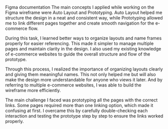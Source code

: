 Figma documentation 
The main concepts I applied while working on the Figma wireframe were Auto Layout and Prototyping. Auto Layout helped me structure the design in a neat and consistent way, while Prototyping allowed me to link different pages together and create smooth navigation for the e-commerce flow.

During this task, I learned better ways to organize layouts and name frames properly for easier referencing. This made it simpler to manage multiple pages and maintain clarity in the design. I also used my existing knowledge of e-commerce websites to guide the overall structure and flow of the prototype.

Through this process, I realized the importance of organizing layouts clearly and giving them meaningful names. This not only helped me but will also make the design more understandable for anyone who views it later. And by referring to multiple e-commerce websites, I was able to  build the wireframe more efficiently.

The main challenge I faced was prototyping all the pages with the correct links. Some pages required more than one linking option, which made it confusing at first. I overcame this by carefully double-checking each interaction and testing the prototype step by step to ensure the links worked properly.

